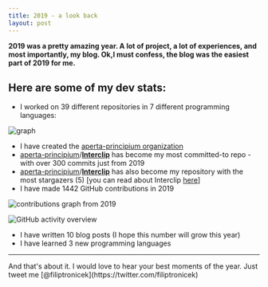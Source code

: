 ```yaml
---
title: 2019 - a look back
layout: post
---
```


**2019 was a pretty amazing year. A lot of project, a lot of experiences, and most importantly, my blog. Ok,I must confess, the blog was the easiest part of 2019 for me.**

## Here are some of my dev stats:
* I worked on 39 different repositories in 7 different programming languages:

![graph](https://s.put.re/VizdmkLf.png)
* I have created the [aperta-principium organization](https://github.com/aperta-principium?type=source)
*  [aperta-principium](https://github.com/aperta-principium?type=source)/**[Interclip](https://github.com/aperta-principium/Interclip)** has become my most committed-to repo - with over 300 commits just from 2019
* [aperta-principium](https://github.com/aperta-principium?type=source)/**[Interclip](https://github.com/aperta-principium/Interclip)** has also become my repository with the most stargazers (5) [you can read about Interclip [here](http://filiptronicek.me/what-is-interclip/)]
* I have made 1442 GitHub contributions in 2019 

![contributions graph from 2019](https://s.put.re/J4ShHcTo.png)

![GitHub activity overview](https://s.put.re/t2PhbLGm.png)
* I have written 10 blog posts (I hope this number will grow this year)
* I have learned 3 new programming languages
<hr>
And that's about it. I would love to hear your best moments of the year. Just tweet me [@filiptronicek](https://twitter.com/filiptronicek)